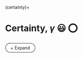 (certainty)=
# Certainty, *γ* 😃 ⭕️


<style>
  /* Apply styles only to elements with the custom class */
  .custom-details summary {
    list-style: none;  /* Remove default dropdown triangle */
    cursor: pointer;
    font-weight: normal; /* Normal text weight */
    display: inline-block;
    padding: 5px 15px;
    border: 2px dotted black; /* Dotted circle */
    border-radius: 20px; /* Make it rounded */
    text-align: center;
    transition: color 0.3s ease-in-out; /* Smooth transition */
  }

  .custom-details summary:hover {
    color: lightgray; /* Change text color on hover */
  }

  .custom-details summary::-webkit-details-marker {
    display: none; /* Remove marker in WebKit (Chrome, Safari) */
  }
</style>

<details class="custom-details">
  <summary>+ Expand</summary>
  <iframe src="https://www.nobelprize.org/uploads/2024/12/hassabis-lecture.pdf" width="100%" height="1000px" style="borders:none"></iframe>
  <blockquote style="border-left: 4px solid #ccc; padding-left: 10px; color: #555;">
     <em>
<details>
    <summary></summary>
    <ol start="2">
        <li>NYU</li>
        <li>GTPCI</li>
        <li>Mentor</li>
        <li>Epi</li>
        <li>NIA</li>
        <li value="7">Taxes</li>
        <li><a href="https://www.youtube.com/watch?v=FdD75q6erHw">Kemi</a></li>
    </ol>
</details>
    </em>
   <p>--<a href="https://www.foxnews.com/politics/white-house-pulling-gen-milleys-security-detail-clearance-panel-may-face-demotion-retirement.amp"> Fox News</a></p>

 </blockquote>
</details>

<script>
  document.addEventListener("DOMContentLoaded", function() {
    const details = document.querySelector(".custom-details");
    const summary = details.querySelector("summary");

    details.addEventListener("toggle", function() {
      summary.textContent = details.open ? "- Collapse" : "+ Expand";
    });
  });
</script>

<p></p>
<p></p>




```{bibliography}
```

